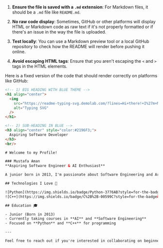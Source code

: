 

1. **Ensure the file is saved with a `.md` extension**: For Markdown files, it should be a `.md` file like `README.md`.

2. **No raw code display**: Sometimes, GitHub or other platforms will display HTML or Markdown code as raw text if it's not properly formatted or if there's an issue in the way the file is uploaded.

3. **Test locally**: You can use a Markdown preview tool or a local GitHub repository to check how the README will render before pushing it online.

4. **Avoid escaping HTML tags**: Ensure that you aren't escaping the `<` and `>` tags in the HTML elements.

Here is a fixed version of the code that should render correctly on platforms like GitHub:

```html
<!-- 1) BIG HEADING WITH BLUE THEME -->
<h1 align="center">
  <img 
    src="https://readme-typing-svg.demolab.com/?lines=Hi+there!+I%27m+Mustafa+Aman;An+Aspiring+Software+Engineer+&+AI+Enthusiast;Welcome+to+my+Profile!&font=Montserrat&weight=700&size=40&color=FFFFFF&duration=2000&pause=1000&center=true&vCenter=true&width=900&height=120" 
    alt="Typing SVG" 
  />
</h1>

<!-- 2) SUB-HEADING IN BLUE -->
<h3 align="center" style="color:#2196F3;">
  Aspiring Software Developer
</h3>
<br/>

# Welcome to my Profile!

### Mustafa Aman  
**Aspiring Software Engineer & AI Enthusiast**

A junior born in 2013, I'm passionate about Software Engineering and Artificial Intelligence. I love solving math problems through coding, with a special focus on Python and C++. Currently, I'm working on expanding my knowledge in AI by taking relevant courses.

## Technologies I Love 🚀

![Python](https://img.shields.io/badge/Python-3776AB?style=for-the-badge&logo=python&logoColor=white)
![C++](https://img.shields.io/badge/C%2B%2B-00599C?style=for-the-badge&logo=c%2B%2B&logoColor=white)

## Education 🎓

- Junior (Born in 2013)
- Currently taking courses in **AI** and **Software Engineering**
- Focused on **Python** and **C++** for programming

---

Feel free to reach out if you're interested in collaborating on beginner-friendly projects or exchanging ideas!
```

